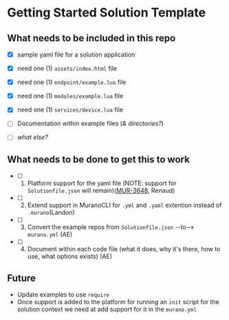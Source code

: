 # Getting Started Solution Template


## What needs to be included in this repo

- [x] sample yaml file for a solution application
- [x] need one (1) `assets/index.html` file
- [x] need one (1) `endpoint/example.lua` file
- [x] need one (1) `modules/example.lua` file
- [x] need one (1) `services/device.lua` file
- [ ] Documentation within example files (_& directories?_)
- [ ] _what else?_


## What needs to be done to get this to work

- [ ] 1) Platform support for the yaml file (NOTE: support for `Solutionfile.json` will remain)([MUR-3648](https://i.exosite.com/jira/browse/MUR-3648), Renaud)
- [ ] 2) Extend support in MuranoCLI for `.yml` and `.yaml` extention instead of `.murano`(Landon)
- [ ] 3) Convert the example repos from `Solutionfile.json` --to--> `murano.yml` (AE)
- [ ] 4) Document within each code file (what it does, why it's there, how to use, what options exists) (AE)


## Future

- Update examples to use `require`
- Once support is added to the platform for running an `init` script for the solution context we need at add support for it in the `murano.yml`
